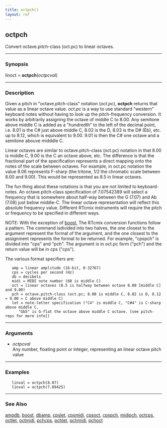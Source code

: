 ```yaml
---
title: octpch()
layout: ref
---
```


## octpch

Convert octave.pitch-class (oct.pc) to linear octaves.

-----

### Synopsis

linoct = **octpch**(*octpcval*)

-----

### Description

Given a pitch in "octave.pitch-class" notation (*oct.pc*), **octpch**
returns that value as a linear octave value. *oct.pc* is a way to use
standard "western" keyboard notes without having to look up the
pitch-frequency conversion. It works by arbitrarily assigning the octave
of middle C to 8.00. Any semitone above middle C is added as a
"hundredth" to the left of the decimal point, i.e. 8.01 is the C\# just
above middle C, 8.02 is the D, 8.03 is the D\# (Eb), etc. up to 8.12,
which is equivalent to 9.00. 9.01 is then the C\# one octave and a
semitone abouve midddle C.

Linear octaves are similar to octave.pitch-class (oct.pc) notation in
that 8.00 is middle C, 9.00 is the C an octave above, etc. The
difference is that the fractional part of the specification represents a
direct mapping onto the notes of the scale between octaves. For example,
in oct.pc notation the value 8.06 represents F-sharp (the tritone, 1/2
the chromatic scale between 8.00 and 9.00). This would be represented as
8.5 in linear octaves.

The fun thing about these notations is that you are not limited to
keyboard-notes. An octave.pitch-class specification of 7.07542389 will
select a frequency that is somewhere about half-way between the G (7.07)
and Ab (7.08) just below middle-C. The linear octave representation will
reflect this absolute frequency value. Different RTcmix instruments will
require the pitch or frequency to be specified in different ways.

NOTE: With the exception of [boost](boost.html), The RTcmix conversion
functions follow a pattern. The command isdivided into two halves, the
one closest to the argument represent the format of the argument, and
the one closest to the assignment represents the format to be returned.
For example, "cpspch" is divided into "cps" and "pch". The argument is
in oct.pc form ("pch") and the return value will be in cps ("cps").

The various format specifiers are:

``` 
   amp = linear amplitude (16-bit, 0-32767)
   cps = cycles per second (Hz)
   db = decibels
   midi = MIDI note number (60 is middle C)
   oct = linear octaves (8.5 is halfway between octave 8.00 [middle C] and 9.00)
   pch = octave.pitch-class (oct.pc; 8.00 is middle C, 8.02 is D, 8.12 = 9.00 = C above middle C)
   let = note-letter specification ("C4" is middle C, "C#4" is C-sharp above middle C,
      "Gb5" is G-flat the octave above middle C octave. [see pitch-reps for more info])
```

-----

### Arguments

  - *octpcval*  
    Any number, floating point or integer, representing an linear octave
    pitch value

-----

### Examples

``` 
   linval = octpch(8.07)
   linval = octpch(7.09425)
```

-----

### See Also

[ampdb](ampdb.html), [boost](boost.html), [dbamp](dbamp.html),
[cpslet](cpslet.html), [cpsmidi](cpsmidi.html), [cpsoct](cpsoct.html),
[cpspch](cpspch.html), [midipch](midipch.html), [octcps](octcps.html),
[octlet](octlet.html), [octmidi](octmidi.html), [pchcps](pchcps.html),
[pchlet](pchlet.html), [pchmidi](pchmidi.html), [pchoct](pchoct.html)
